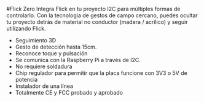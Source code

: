<!--
---
name: Flick Zero
class: board
type: gesture
formfactor: pHAT
manufacturer: Pi Supply
description: Flick Zero is a 3D tracking and gesture pHAT.
url: https://www.pi-supply.com/product/flick-large-standalone-3d-tracking-gesture-breakout/
github: https://github.com/PiSupply/Flick
buy: https://www.pi-supply.com/product/flick-zero-3d-tracking-gesture-phat-pi-zero/
image: 'flick-zero.png'
pincount: 40
eeprom: no
power:
  '1':
  '2':
ground:
  '6':
  '9':
  '14':
  '20':
  '25':
  '30':
  '34':
  '39':
pin:
  '3':
    mode: i2c
  '5':
    mode: i2c
  '11':
    name: Reset
  '13':
    name: TS
i2c:
  '0x42':
    name: Gesture controller
    device: MGC3130
-->
#Flick Zero
Integra Flick en tu proyecto I2C para  múltiples formas de controlarlo. Con la tecnología de gestos de campo cercano, puedes ocultar tu proyecto detrás de material no conductor (madera / acrílico) y seguir utilizando Flick.

* Seguimiento 3D
* Gesto de detección hasta 15cm.
* Reconoce toque y pulsación
* Se comunica con la Raspberry Pi a través de I2C.
* No requiere soldadura
* Chip regulador para permitir que la placa funcione con 3V3 o 5V de potencia
* Instalador de una línea
* Totalmente CE y FCC probado y aprobado
